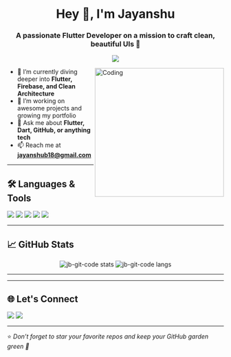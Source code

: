 <h1 align="center">Hey 👋, I'm Jayanshu</h1>
<h3 align="center">A passionate Flutter Developer on a mission to craft clean, beautiful UIs 🚀</h3>

<p align="center">
  <img src="https://readme-typing-svg.herokuapp.com?font=Fira+Code&duration=4000&pause=1000&color=00F7FF&center=true&width=435&lines=Flutter+Lover+%F0%9F%92%96;Open+Source+Contributor;Always+Learning+New+Things!">
</p>

<img align="right" alt="Coding" width="300" src="https://media.giphy.com/media/qgQUggAC3Pfv687qPC/giphy.gif">

- 🌱 I’m currently diving deeper into **Flutter, Firebase, and Clean Architecture**
- 💼 I’m working on awesome projects and growing my portfolio
- 💬 Ask me about **Flutter, Dart, GitHub, or anything tech**
- 📫 Reach me at **jayanshub18@gmail.com**

---

## 🛠️ Languages & Tools
<p align="left">
  <img src="https://img.shields.io/badge/Dart-0175C2?style=for-the-badge&logo=dart&logoColor=white"/>
  <img src="https://img.shields.io/badge/Flutter-02569B?style=for-the-badge&logo=flutter&logoColor=white"/>
  <img src="https://img.shields.io/badge/Firebase-FFCA28?style=for-the-badge&logo=firebase&logoColor=black"/>
  <img src="https://img.shields.io/badge/Git-F05032?style=for-the-badge&logo=git&logoColor=white"/>
  <img src="https://img.shields.io/badge/VS%20Code-007ACC?style=for-the-badge&logo=visual-studio-code&logoColor=white"/>
</p>

---

## 📈 GitHub Stats
<p align="center">
  <img src="https://github-readme-stats.vercel.app/api?username=jb-git-code&show_icons=true&theme=tokyonight" alt="jb-git-code stats" />
  <img src="https://github-readme-stats.vercel.app/api/top-langs/?username=jb-git-code&layout=compact&theme=tokyonight" alt="jb-git-code langs" />
</p>

---

---

## 🌐 Let's Connect
<p align="left">
  <a href="https://www.linkedin.com/in/jayanshu-bhardwaj-05a791322/" target="_blank"><img src="https://img.shields.io/badge/-LinkedIn-0077B5?style=flat-square&logo=linkedin&logoColor=white"/></a>
  <a href="mailto:jayanshub18@gmail.com"><img src="https://img.shields.io/badge/-Gmail-D14836?style=flat-square&logo=gmail&logoColor=white"/></a>
<!--   <a href="https://twitter.com/jb_git_code"><img src="https://img.shields.io/badge/-Twitter-1DA1F2?style=flat-square&logo=twitter&logoColor=white"/></a> -->
</p>

---

⭐️ *Don’t forget to star your favorite repos and keep your GitHub garden green 🌱*

